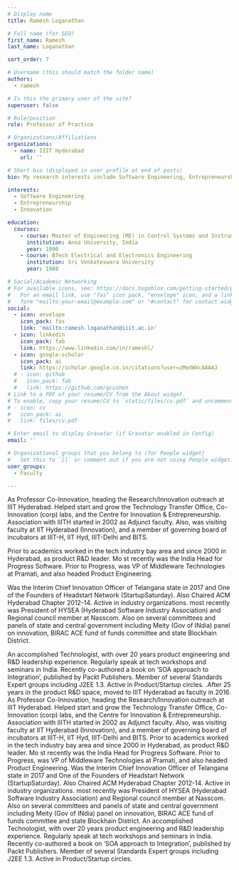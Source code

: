 ```yaml
---
# Display name
title: Ramesh Loganathan

# Full name (for SEO)
first_name: Ramesh
last_name: Loganathan

sort_order: 7

# Username (this should match the folder name)
authors:
  - ramesh

# Is this the primary user of the site?
superuser: false

# Role/position
role: Professor of Practice

# Organizations/Affiliations
organizations:
  - name: IIIT Hyderabad
    url: ''

# Short bio (displayed in user profile at end of posts)
bio: My research interests include Software Engineering, Entrepreneurship, Innovation

interests:
  - Software Engineering
  - Entrepreneurship
  - Innovation

education:
  courses:
    - course: Master of Engineering (ME) in Control Systems and Instrumentation
      institution: Anna University, India
      year: 1990
    - course: BTech Electrical and Electronics Engineering
      institution: Sri Venkateswara University
      year: 1988

# Social/Academic Networking
# For available icons, see: https://docs.hugoblox.com/getting-started/page-builder/#icons
#   For an email link, use "fas" icon pack, "envelope" icon, and a link in the
#   form "mailto:your-email@example.com" or "#contact" for contact widget.
social:
  - icon: envelope
    icon_pack: fas
    link: 'mailto:ramesh.loganathan@iiit.ac.in'
  - icon: linkedin
    icon_pack: fab
    link: https://www.linkedin.com/in/rameshl/
  - icon: google-scholar
    icon_pack: ai
    link: https://scholar.google.co.in/citations?user=zMeXWXcAAAAJ
  # - icon: github
  #   icon_pack: fab
  #   link: https://github.com/gcushen
# Link to a PDF of your resume/CV from the About widget.
# To enable, copy your resume/CV to `static/files/cv.pdf` and uncomment the lines below.
# - icon: cv
#   icon_pack: ai
#   link: files/cv.pdf

# Enter email to display Gravatar (if Gravatar enabled in Config)
email: ''

# Organizational groups that you belong to (for People widget)
#   Set this to `[]` or comment out if you are not using People widget.
user_groups:
  - Faculty

---
```


As Professor Co-Innovation, heading the Research/Innovation outreach at IIIT Hyderabad. Helped start and grow the Technology Transfer Office, Co-Innovation (corp) labs, and the Centre for Innovation & Entrepreneurship. Association with IIITH started in 2002 as Adjunct faculty. Also, was visiting faculty at IIT Hyderabad (Innovation), and a member of governing board of incubators at IIIT-H, IIT Hyd, IIIT-Delhi and BITS.

Prior to academics worked in the tech industry bay area and since 2000 in Hyderabad, as product R&D leader. Mo st recently was the India Head for Progress Software. Prior to Progress, was VP of Middleware Technologies at Pramati, and also headed Product Engineering.

Was the Interim Chief Innovation Officer of Telangana state in 2017 and One of the Founders of Headstart Network (StartupSaturday). Also Chaired ACM Hyderabad Chapter 2012-14. Active in industry organizations. most recently was President of HYSEA (Hyderabad Software Industry Association) and Regional council member at Nasscom. Also on several committees and panels of state and central government including Meity (Gov of INdia) panel on innovation, BIRAC ACE fund of funds committee and state Blockhain District.

An accomplished Technologist, with over 20 years product engineering and R&D leadership experience. Regularly speak at tech workshops and seminars in India. Recently co-authored a book on ‘SOA approach to Integration’, published by Packt Publishers. Member of several Standards Expert groups including J2EE 1.3. Active in Product/Startup circles. .After 25 years in the product R&D space, moved to IIIT Hyderabad as faculty in 2016. As Professor Co-Innovation, heading the Research/Innovation outreach at IIIT Hyderabad. Helped start and grow the Technology Transfer Office, Co-Innovation (corp) labs, and the Centre for Innovation & Entrepreneurship. Association with IIITH started in 2002 as Adjunct faculty. Also, was visiting faculty at IIT Hyderabad (Innovation), and a member of governing board of incubators at IIIT-H, IIT Hyd, IIIT-Delhi and BITS. Prior to academics worked in the tech industry bay area and since 2000 in Hyderabad, as product R&D leader. Mo st recently was the India Head for Progress Software. Prior to Progress, was VP of Middleware Technologies at Pramati, and also headed Product Engineering. Was the Interim Chief Innovation Officer of Telangana state in 2017 and One of the Founders of Headstart Network (StartupSaturday). Also Chaired ACM Hyderabad Chapter 2012-14. Active in industry organizations. most recently was President of HYSEA (Hyderabad Software Industry Association) and Regional council member at Nasscom. Also on several committees and panels of state and central government including Meity (Gov of INdia) panel on innovation, BIRAC ACE fund of funds committee and state Blockhain District. An accomplished Technologist, with over 20 years product engineering and R&D leadership experience. Regularly speak at tech workshops and seminars in India. Recently co-authored a book on ‘SOA approach to Integration’, published by Packt Publishers. Member of several Standards Expert groups including J2EE 1.3. Active in Product/Startup circles.

